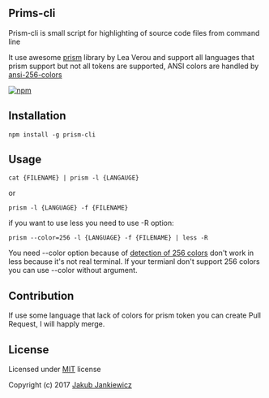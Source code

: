 ## Prims-cli

Prism-cli is small script for highlighting of source code files from command line

It use awesome [prism](https://github.com/PrismJS/prism) library by Lea Verou and support all languages that prism support but not all tokens are supported, ANSI colors are handled by [ansi-256-colors](https://github.com/jbnicolai/ansi-256-colors)

[![npm](https://img.shields.io/badge/npm-0.2.0-blue.svg)](https://www.npmjs.com/package/prism-cli)

## Installation

```
npm install -g prism-cli
```

## Usage

```
cat {FILENAME} | prism -l {LANGAUGE}
```

or

```
prism -l {LANGUAGE} -f {FILENAME}
```

if you want to use less you need to use -R option:

```
prism --color=256 -l {LANGUAGE} -f {FILENAME} | less -R
```

You need --color option because of [detection of 256 colors](https://github.com/chalk/supports-color) don't work in less because it's not real terminal. If your termianl don't support 256 colors you can use --color without argument.

## Contribution

If use some language that lack of colors for prism token you can create Pull Request, I will happly merge.


## License

Licensed under [MIT](http://opensource.org/licenses/MIT) license

Copyright (c) 2017 [Jakub Jankiewicz](http://jcubic.pl/jakub-jankiewicz)
